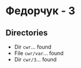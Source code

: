 # Федорчук - 3
## Directories
- Dir `cwr`... found
- File `cwr/var`... found
- Dir `cwr/3`... found
